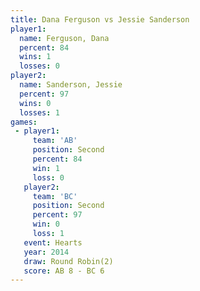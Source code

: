 ```yaml
---
title: Dana Ferguson vs Jessie Sanderson
player1:                 
  name: Ferguson, Dana   
  percent: 84            
  wins: 1                
  losses: 0              
player2:                 
  name: Sanderson, Jessie
  percent: 97            
  wins: 0                
  losses: 1              
games:
 - player1:          
     team: 'AB'      
     position: Second
     percent: 84     
     win: 1          
     loss: 0         
   player2:          
     team: 'BC'      
     position: Second
     percent: 97     
     win: 0          
     loss: 1         
   event: Hearts       
   year: 2014          
   draw: Round Robin(2)
   score: AB 8 - BC 6  
---
```


